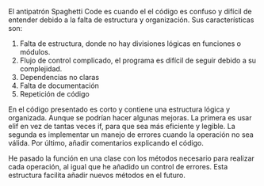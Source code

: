 El antipatrón Spaghetti Code es cuando el el código es confuso y difícil de entender debido a la falta de estructura y organización. 
Sus características son:
1. Falta de estructura, donde no hay divisiones lógicas en funciones o módulos. 
2. Flujo de control complicado, el programa es difícil de seguir debido a su complejidad. 
3. Dependencias no claras
4. Falta de documentación
5. Repetición de código

En el código presentado es corto y contiene una estructura lógica y organizada. Aunque se podrían hacer algunas mejoras. La primera es usar elif en vez de tantas veces if, para que sea más eficiente y legible. La segunda es implementar un manejo de errores cuando la operación no sea válida. Por último, añadir comentarios explicando el código. 

He pasado la función en una clase con los métodos necesario para realizar cada operación, al igual que he añadido un control de errores. Esta estructura facilita añadir nuevos métodos en el futuro.